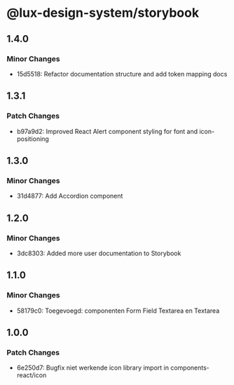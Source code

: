 # @lux-design-system/storybook

## 1.4.0

### Minor Changes

- 15d5518: Refactor documentation structure and add token mapping docs

## 1.3.1

### Patch Changes

- b97a9d2: Improved React Alert component styling for font and icon-positioning

## 1.3.0

### Minor Changes

- 31d4877: Add Accordion component

## 1.2.0

### Minor Changes

- 3dc8303: Added more user documentation to Storybook

## 1.1.0

### Minor Changes

- 58179c0: Toegevoegd: componenten Form Field Textarea en Textarea

## 1.0.0

### Patch Changes

- 6e250d7: Bugfix niet werkende icon library import in components-react/icon
